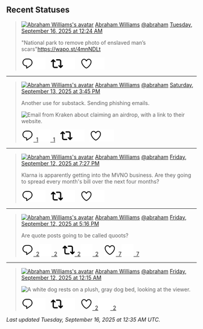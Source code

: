 ## Recent Statuses

> <a href="https://indieweb.social/@abraham"><img alt="Abraham Williams's avatar" src="https://cdn.masto.host/indiewebsocial/accounts/avatars/109/292/540/382/343/163/original/d00f2e03ce9c85b1.jpg" height="24" width="24" ></a> [Abraham Williams](https://indieweb.social/@abraham) [@abraham](https://indieweb.social/@abraham) [Tuesday, September 16, 2025 at 12:24 AM](https://indieweb.social/@abraham/115211124829905960)
>
> &quot;National park to remove photo of enslaved man’s scars&quot;https://wapo.st/4mnNDLt
>
> [![Reply](./images/reply_light.svg#gh-light-mode-only "Reply")](https://indieweb.social/@abraham/115211124829905960#gh-light-mode-only)[![Reply](./images/reply.svg#gh-dark-mode-only "Reply")](https://indieweb.social/@abraham/115211124829905960#gh-dark-mode-only)&emsp;[![Boost](./images/retweet_light.svg#gh-light-mode-only "Boost")](https://indieweb.social/@abraham/115211124829905960#gh-light-mode-only)[![Boost](./images/retweet.svg#gh-dark-mode-only "Boost")](https://indieweb.social/@abraham/115211124829905960#gh-dark-mode-only)&emsp;[![Favorite](./images/like_light.svg#gh-light-mode-only "Favorite")](https://indieweb.social/@abraham/115211124829905960#gh-light-mode-only)[![Favorite](./images/like.svg#gh-dark-mode-only "Favorite")](https://indieweb.social/@abraham/115211124829905960#gh-dark-mode-only)


---

> <a href="https://indieweb.social/@abraham"><img alt="Abraham Williams's avatar" src="https://cdn.masto.host/indiewebsocial/accounts/avatars/109/292/540/382/343/163/original/d00f2e03ce9c85b1.jpg" height="24" width="24" ></a> [Abraham Williams](https://indieweb.social/@abraham) [@abraham](https://indieweb.social/@abraham) [Saturday, September 13, 2025 at 3:45 PM](https://indieweb.social/@abraham/115197760087388579)
>
> Another use for substack. Sending phishing emails.
>
> ![Email from Kraken about claiming an airdrop, with a link to their website.](https://cdn.masto.host/indiewebsocial/media_attachments/files/115/197/759/390/389/491/original/ea5b6079ed7baba6.png)
>
> [![Reply](./images/reply_light.svg#gh-light-mode-only "Reply")&ensp;1](https://indieweb.social/@abraham/115197760087388579#gh-light-mode-only)[![Reply](./images/reply.svg#gh-dark-mode-only "Reply")&ensp;1](https://indieweb.social/@abraham/115197760087388579#gh-dark-mode-only)&emsp;[![Boost](./images/retweet_light.svg#gh-light-mode-only "Boost")](https://indieweb.social/@abraham/115197760087388579#gh-light-mode-only)[![Boost](./images/retweet.svg#gh-dark-mode-only "Boost")](https://indieweb.social/@abraham/115197760087388579#gh-dark-mode-only)&emsp;[![Favorite](./images/like_light.svg#gh-light-mode-only "Favorite")](https://indieweb.social/@abraham/115197760087388579#gh-light-mode-only)[![Favorite](./images/like.svg#gh-dark-mode-only "Favorite")](https://indieweb.social/@abraham/115197760087388579#gh-dark-mode-only)


---

> <a href="https://indieweb.social/@abraham"><img alt="Abraham Williams's avatar" src="https://cdn.masto.host/indiewebsocial/accounts/avatars/109/292/540/382/343/163/original/d00f2e03ce9c85b1.jpg" height="24" width="24" ></a> [Abraham Williams](https://indieweb.social/@abraham) [@abraham](https://indieweb.social/@abraham) [Friday, September 12, 2025 at 7:27 PM](https://indieweb.social/@abraham/115192971657091726)
>
> Klarna is apparently getting into the MVNO business. Are they going to spread every month&#39;s bill over the next four months?
>
> [![Reply](./images/reply_light.svg#gh-light-mode-only "Reply")](https://indieweb.social/@abraham/115192971657091726#gh-light-mode-only)[![Reply](./images/reply.svg#gh-dark-mode-only "Reply")](https://indieweb.social/@abraham/115192971657091726#gh-dark-mode-only)&emsp;[![Boost](./images/retweet_light.svg#gh-light-mode-only "Boost")](https://indieweb.social/@abraham/115192971657091726#gh-light-mode-only)[![Boost](./images/retweet.svg#gh-dark-mode-only "Boost")](https://indieweb.social/@abraham/115192971657091726#gh-dark-mode-only)&emsp;[![Favorite](./images/like_light.svg#gh-light-mode-only "Favorite")](https://indieweb.social/@abraham/115192971657091726#gh-light-mode-only)[![Favorite](./images/like.svg#gh-dark-mode-only "Favorite")](https://indieweb.social/@abraham/115192971657091726#gh-dark-mode-only)


---

> <a href="https://indieweb.social/@abraham"><img alt="Abraham Williams's avatar" src="https://cdn.masto.host/indiewebsocial/accounts/avatars/109/292/540/382/343/163/original/d00f2e03ce9c85b1.jpg" height="24" width="24" ></a> [Abraham Williams](https://indieweb.social/@abraham) [@abraham](https://indieweb.social/@abraham) [Friday, September 12, 2025 at 5:16 PM](https://indieweb.social/@abraham/115192457517821659)
>
> Are quote posts going to be called quoots?
>
> [![Reply](./images/reply_light.svg#gh-light-mode-only "Reply")&ensp;2](https://indieweb.social/@abraham/115192457517821659#gh-light-mode-only)[![Reply](./images/reply.svg#gh-dark-mode-only "Reply")&ensp;2](https://indieweb.social/@abraham/115192457517821659#gh-dark-mode-only)&emsp;[![Boost](./images/retweet_light.svg#gh-light-mode-only "Boost")&ensp;2](https://indieweb.social/@abraham/115192457517821659#gh-light-mode-only)[![Boost](./images/retweet.svg#gh-dark-mode-only "Boost")&ensp;2](https://indieweb.social/@abraham/115192457517821659#gh-dark-mode-only)&emsp;[![Favorite](./images/like_light.svg#gh-light-mode-only "Favorite")&ensp;7](https://indieweb.social/@abraham/115192457517821659#gh-light-mode-only)[![Favorite](./images/like.svg#gh-dark-mode-only "Favorite")&ensp;7](https://indieweb.social/@abraham/115192457517821659#gh-dark-mode-only)


---

> <a href="https://indieweb.social/@abraham"><img alt="Abraham Williams's avatar" src="https://cdn.masto.host/indiewebsocial/accounts/avatars/109/292/540/382/343/163/original/d00f2e03ce9c85b1.jpg" height="24" width="24" ></a> [Abraham Williams](https://indieweb.social/@abraham) [@abraham](https://indieweb.social/@abraham) [Friday, September 12, 2025 at 12:15 AM](https://indieweb.social/@abraham/115188440387564638)
>
> 
>
> ![A white dog rests on a plush, gray dog bed, looking at the viewer.](https://cdn.masto.host/indiewebsocial/media_attachments/files/115/188/439/686/688/464/original/a8249ab8f4d87170.jpg)
>
> [![Reply](./images/reply_light.svg#gh-light-mode-only "Reply")](https://indieweb.social/@abraham/115188440387564638#gh-light-mode-only)[![Reply](./images/reply.svg#gh-dark-mode-only "Reply")](https://indieweb.social/@abraham/115188440387564638#gh-dark-mode-only)&emsp;[![Boost](./images/retweet_light.svg#gh-light-mode-only "Boost")](https://indieweb.social/@abraham/115188440387564638#gh-light-mode-only)[![Boost](./images/retweet.svg#gh-dark-mode-only "Boost")](https://indieweb.social/@abraham/115188440387564638#gh-dark-mode-only)&emsp;[![Favorite](./images/like_light.svg#gh-light-mode-only "Favorite")&ensp;2](https://indieweb.social/@abraham/115188440387564638#gh-light-mode-only)[![Favorite](./images/like.svg#gh-dark-mode-only "Favorite")&ensp;2](https://indieweb.social/@abraham/115188440387564638#gh-dark-mode-only)


_Last updated Tuesday, September 16, 2025 at 12:35 AM UTC._
